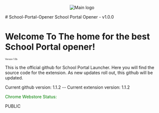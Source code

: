 <p align="center">
  <img src="https://github.com/user-attachments/assets/0c0d71f5-90cd-4511-bf11-b24265e28127" alt="Main logo"/>
</p>
# School-Portal-Opener
School Portal Opener - v1.0.0
<h1>Welcome To The home for the best School Portal opener!</h1>
<p style="font-size:7;">Version 1.0b</p>

<P>This is the official github for School Portal Launcher. Here you will find the source code for the extension. 
As new updates roll out, this github will be updated. </P>

<p>Current github version: 1.1.2 -- Current extension version: 1.1.2</p>

<p style="color:green">Chrome Webstore Status:</p>
<p>PUBLIC</p>
